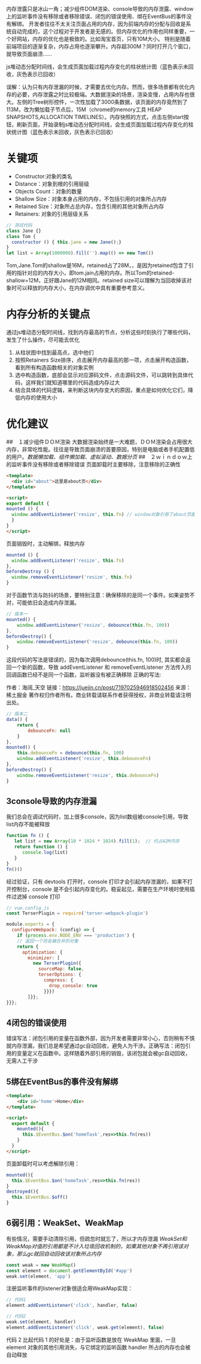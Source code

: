 内存泄露只是冰山一角；减少组件DOM渲染、console导致的内存泄露、window上的监听事件没有移除或者移除错误、闭包的错误使用、绑在EventBus的事件没有解绑。
开发者往往不太关注页面占用的内存，因为前端内存的分配与回收是系统自动完成的，这个过程对于开发者是无感的。但内存优化的作用也同样重要，一个好网站，内存的优化也是极致的。比如淘宝首页，只有10M大小。
特别是随着前端项目的逐渐复杂，内存占用也逐渐攀升。内存超300M？同时打开几个窗口，就导致页面崩溃……

js堆动态分配时间线，会生成页面加载过程内存变化的柱状统计图（蓝色表示未回收，灰色表示已回收）

误解：认为只有内存泄漏的时候，才需要去优化内存。然而，很多场景都有优化内存的必要，内存泄露之时比较极端。大数据渲染的场景，渲染变慢，占用内存也很大。左侧的Tree树形控件，一次性加载了3000条数据，该页面的内存竟然到了113M，改为懒加载子节点后，15M（chrome的memory工具 HEAP SNAPSHOTS,ALLOCATION TIMELINES）。内存快照的方式，点击左侧start按钮，刷新页面，开始录制js堆动态分配时间线，会生成页面加载过程内存变化的柱状统计图（蓝色表示未回收，灰色表示已回收）

# 关键项
- Constructor:对象的类名
- Distance：对象到根的引用层级
- Objects Count：对象的数量
- Shallow Size：对象本身占用的内存，不包括引用的对象所占内存
- Retained Size：对象所占总内存，包含引用的其他对象所占内存
- Retainers: 对象的引用层级关系
```js
// 测试代码
class Jane {}
class Tom {
  constructor () { this.jane = new Jane();}
}
let list = Array(1000000).fill('').map(() => new Tom())
```
Tom,Jane.Tom的shallow是16M，retained占了28M，，是因为retained包含了引用的指针对应的内存大小，即tom.jain占用的内存。所以Tom的retained-shallow=12M，正好跟Jane的12M相同。retained size可以理解为当回收掉该对象时可以释放的内存大小，在内存调优中具有重要参考意义。

# 内存分析的关键点
通过js堆动态分配时间线，找到内存最高的节点，分析这些时刻执行了哪些代码，发生了什么操作，尽可能去优化
1. 从柱状图中找到最高点，选中他们
2. 按照Retainers Size排序，点击展开内存最高的那一项，点击展开构造函数，看到所有构造函数相关的对象实例
3. 选中构造函数，底部会显示对应源码文件，点击源码文件，可以跳转到具体代码，这样我们就知道哪里的代码造成内存过大
4. 结合具体的代码逻辑，来判断这块内存变大的原因，重点是如何优化它们，降低内存的使用大小

# 优化建议
##　１减少组件ＤＯＭ渲染
大数据渲染始终是一大难题，ＤＯＭ渲染会占用很大内存，非常吃性能。往往是导致页面崩溃的首要原因，特别是电脑或者手机配置低的用户。*数据懒加载、组件懒加载、虚拟滚动、数据分页*
##　２ｗｉｎｄｏｗ上的监听事件没有移除或者移除错误
页面卸载时主要移除，注意移除的正确性
```html
<template>
  <div id="about">这里是about页</div>
</template>

<script>
export default {
mounted () {
  window.addEventListener('resize', this.fn) // window对象引用了about页面的方法
  }
}
</script>
```
页面销毁时，主动解绑，释放内存
```js
mounted () {
  window.addEventListener('resize', this.fn)
},
beforeDestroy () {
  window.removeEventListener('resize', this.fn)
}
```
对于函数节流与防抖的场景，要特别注意：确保移除的是同一个事件。如果姿势不对，可能依旧会造成内存泄漏。
```js
// 版本一
mounted() {
    window.addEventListener('resize', debounce(this.fn, 100))
},
beforeDestroy() {
    window.removeEventListener('resize', debounce(this.fn, 100))
}
```
这段代码的写法是错误的，因为每次调用debounce(this.fn, 100)时, 其实都会返回一个新的函数，导致 addEventListener 和 removeEventListener 方法传入的回调函数已经不是同一个函数，监听器没有被正确移除
正确的写法:

作者：海阔_天空
链接：https://juejin.cn/post/7197025946918502456
来源：稀土掘金
著作权归作者所有。商业转载请联系作者获得授权，非商业转载请注明出处。
```js
// 版本二
data() {
    return {
        debounceFn: null
    }
},
mounted() {
    this.debounceFn = debounce(this.fn, 100)
    window.addEventListener('resize', this.debounceFn)
},
beforeDestroy() {
    window.removeEventListener('resize', this.debounceFn)
}
```
## 3console导致的内存泄漏
我们总会在调试代码时，加上很多console，因为list数组被console引用，导致list内存不能被释放
```js
function fn () {
   let list = new Array(10 * 1024 * 1024).fill(1);  // 约占42M内存
   return function () {
      console.log(list)
   }
}
fn()()
```
经过验证，只有 devtools 打开时，console 打印才会引起内存泄漏的，如果不打开控制台，console 是不会引起内存变化的。稳妥起见，需要在生产环境时使用插件过滤掉 console 打印
```js
// vue.config.js
const TerserPlugin = require('terser-webpack-plugin')

module.exports = {
  configureWebpack: (config) => {
    if (process.env.NODE_ENV === 'production') {
    // 返回一个将会被合并的对象
    return {
      optimization: {
        minimizer: [
          new TerserPlugin({
            sourceMap: false,
            terserOptions: {
              compress: {
                drop_console: true
              }}})
        ]}};
}}};
```
## 4闭包的错误使用
错误写法：闭包引用的变量在函数外部，因为开发者需要非常小心，否则稍有不慎就内存泄漏，我们总是希望通过gc自动回收，避免人为干涉。正确写法：闭包引用的变量定义在函数中。这样随着外部引用的销毁，该闭包就会被gc自动回收，无需人工干涉
## 5绑在EventBus的事件没有解绑
```html
<template>
    <div id='home'>Home</div>
</template>

<script>
  export default {
    mounted(){
      this.$EventBus.$on('homeTask',res=>this.fn(res))
    }
  }
</script>

```
页面卸载时可以考虑解除引用：
```js
mounted(){
  this.$EventBus.$on('homeTask',res=>this.fn(res))
}
destroyed(){
  this.$EventBus.$off()
}
```
## 6弱引用：WeakSet、WeakMap
有些情况，需要手动清除引用，但疏忽时就忘了，所以才内存泄漏
*WeakSet和WeakMap对值的引用都是不计入垃圾回收机制的，如果其他对象不再引用该对象，那么gc就回自动回收该对象所占内存*
```js
const weak = new WeakMap()
const element = document.getElementById('#app')
weak.set(element, 'app')
```
注册监听事件的listener对象很适合用WeakMap实现：
```js
// 代码1
element.addEventListener('click', handler, false)

// 代码2
weak.set(element, handler)
element.addEventListener('click', weak.get(element), false)
```
代码 2 比起代码 1 的好处是：由于监听函数是放在 WeakMap 里面，一旦 element 对象的其他引用消失，与它绑定的监听函数 handler 所占的内存也会被自动释放


